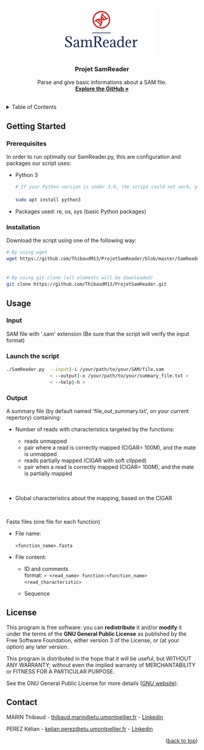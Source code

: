 <div id="top"></div>

<!--
*** Thanks for checking out the Best-README-Template. If you have a suggestion
*** that would make this better, please fork the repo and create a pull request
*** or simply open an issue with the tag "enhancement".
*** Don't forget to give the project a star!
*** Thanks again! Now go create something AMAZING! :D
-->



<!-- PROJECT SHIELDS -->
<!--
*** I'm using markdown "reference style" links for readability.
*** Reference links are enclosed in brackets [ ] instead of parentheses ( ).
*** See the bottom of this document for the declaration of the reference variables
*** for contributors-url, forks-url, etc. This is an optional, concise syntax you may use.
*** https://www.markdownguide.org/basic-syntax/#reference-style-links
-->

<!-- PROJECT LOGO -->
<br />
<div align="center">
  <a href="https://github.com/ThibaudM13/ProjetSamReader">
    <img src="Logo_samreader.png">
  </a>

<h3 align="center">Projet SamReader</h3>

  <p align="center">
    Parse and give basic informations about a SAM file.
    <br />
    <a href="https://github.com/ThibaudM13/ProjetSamReader"><strong>Explore the GitHub »</strong></a>
    <br />
    <br />
  </p>
</div>



<!-- TABLE OF CONTENTS -->
<details>
  <summary>Table of Contents</summary>
  <ol>
    <li>
      <a href="#getting-started">Getting Started</a>
      <ul>
        <li><a href="#prerequisites">Prerequisites</a></li>
        <li><a href="#installation">Installation</a></li>
      </ul>
    </li>
    <li><a href="#usage">Usage</a></li>
    <li><a href="#license">License</a></li>
    <li><a href="#contact">Contact</a></li>
  </ol>
</details>



<!-- GETTING STARTED -->
## Getting Started

### Prerequisites

In order to run optimally our SamReader.py, this are configuration and packages our script uses:

* Python 3
  ```sh
  # If your Python version is under 3.0, the script could not work, please install Python 3.0:
  
  sudo apt install python3
  ```
  
* Packages used: re, os, sys (basic Python packages)

### Installation

Download the script using one of the following way:

  ```sh
  # By using wget
  wget https://github.com/ThibaudM13/ProjetSamReader/blob/master/SamReader.py
  
  
  # By using git clone (all elements will be downloaded)
  git clone https://github.com/ThibaudM13/ProjetSamReader.git
  ```


<!-- USAGE EXAMPLES -->
## Usage

### Input

SAM file with '.sam' extension (Be sure that the script will verify the input format)

### Launch the script

```sh
./SamReader.py  --input|-i /your/path/to/your/SAM/file.sam 
                < --output|-o /your/path/to/your/summary_file.txt >
                < --help|-h >
```

### Output

A summary file (by default named 'file_out_summary.txt', on your current repertory) containing:

* Number of reads with characteristics targeted by the functions: <br />
  - reads unmapped
  - pair where a read is correctly mapped (CIGAR= 100M), and the mate is unmapped
  - reads partially mapped (CIGAR with soft clipped)
  - pair when a read is correctly mapped (CIGAR= 100M), and the mate is partially mapped
  <br/>
  <br/>

* Global characteristics about the mapping, based on the CIGAR

<br/>
  
Fasta files (one file for each function)

- File name:

  `<function_name>.fasta`

- File content:

  * ID and comments <br />
    format: `> <read_name> function:<function_name> <read_characteristic>`
  
  * Sequence 




<!-- LICENSE -->
## License

This program is free software: you can **redistribute** it and/or **modify** it under the terms of the **GNU General Public License** as published by the Free Software Foundation, either version 3 of the License, or (at your option) any later version.

This program is distributed in the hope that it will be useful, but WITHOUT ANY WARRANTY; without even the implied warranty of MERCHANTABILITY or FITNESS FOR A PARTICULAR PURPOSE. 

See the GNU General Public License for more details ([GNU website](https://www.gnu.org/licenses/)).



<!-- CONTACT -->
## Contact

MARIN Thibaud - [thibaud.marin@etu.umontpellier.fr](mailto:thibaud.marin@etu.umontpellier.fr) - [Linkedin](https://www.linkedin.com/in/thibaud-marin/)

PEREZ Kélian - [kelian.perez@etu.umontpellier.fr](mailto:kelian.perez@etu.umontpellier.fr) - [Linkedin](https://www.linkedin.com/in/k%C3%A9lian-perez-b0217a208/)

<p align="right">(<a href="#top">back to top</a>)</p>
